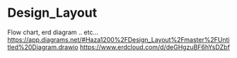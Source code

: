 # Design_Layout
Flow chart, erd diagram .. etc...
https://app.diagrams.net/#Haza1200%2FDesign_Layout%2Fmaster%2FUntitled%20Diagram.drawio
https://www.erdcloud.com/d/deGHgzuBF6hYsDZbf
